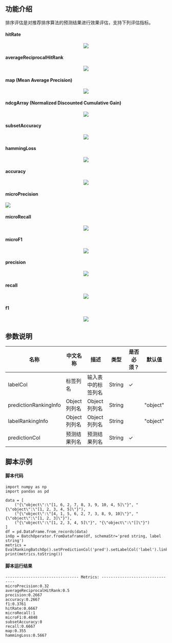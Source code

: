 ## 功能介绍
排序评估是对推荐排序算法的预测结果进行效果评估，支持下列评估指标。

#### hitRate	 
<div align=center><img src="https://img.alicdn.com/tfs/TB1FnHAYQY2gK0jSZFgXXc5OFXa-282-136.jpg" ></div>

#### averageReciprocalHitRank
<div align=center><img src="https://img.alicdn.com/tfs/TB1dgAQlwgP7K4jSZFqXXamhVXa-454-164.jpg" ></div>

#### map (Mean Average Precision)
<div align=center><img src="https://img.alicdn.com/tfs/TB1inzAYUY1gK0jSZFCXXcwqXXa-494-74.jpg"></div>

#### ndcgArray (Normalized Discounted Cumulative Gain)
<div align=center><img src="http://latex.codecogs.com/gif.latex?MSE=\dfrac{1}{N}\sum_{i=1}^{N}(f_i-y_i)^2" ></div>

#### subsetAccuracy
<div align=center><img src="https://img.alicdn.com/tfs/TB1QHzHYRr0gK0jSZFnXXbRRXXa-119-31.jpg" ></div>

#### hammingLoss
<div align=center><img src="https://img.alicdn.com/tfs/TB1OtDqYLb2gK0jSZK9XXaEgFXa-249-30.jpg" ></div>

#### accuracy
<div align=center><img src="https://img.alicdn.com/tfs/TB1EAHtYKH2gK0jSZJnXXaT1FXa-160-36.jpg" ></div>

#### microPrecision
<div aligh=center><img src="https://img.alicdn.com/tfs/TB1eq_nYFY7gK0jSZKzXXaikpXa-212-45.jpg" ></div>

#### microRecall
<div align=center><img src="https://img.alicdn.com/tfs/TB1CDruYUH1gK0jSZSyXXXtlpXa-214-44.jpg" ></div>

#### microF1
<div align=center><img src="https://img.alicdn.com/tfs/TB1dAzFYUT1gK0jSZFrXXcNCXXa-370-50.jpg" ></div>

#### precision
<div align=center><img src="https://img.alicdn.com/tfs/TB1H12oYFY7gK0jSZKzXXaikpXa-113-34.jpg" ></div>

#### recall
<div align=center><img src="https://img.alicdn.com/tfs/TB1LuKilZVl614jSZKPXXaGjpXa-110-36.jpg" ></div>

#### f1
<div align=center><img src="http://latex.codecogs.com/gif.latex?explained Variance=\dfrac{SSR}{N}" ></div>

## 参数说明
| 名称 | 中文名称 | 描述 | 类型 | 是否必须？ | 默认值 |
| --- | --- | --- | --- | --- | --- |
| labelCol | 标签列名 | 输入表中的标签列名 | String | ✓ |  |
| predictionRankingInfo | Object列列名 | Object列列名 | String |  | "object" |
| labelRankingInfo | Object列列名 | Object列列名 | String |  | "object" |
| predictionCol | 预测结果列名 | 预测结果列名 | String | ✓ |  |



## 脚本示例
#### 脚本代码

```
import numpy as np
import pandas as pd

data = [
	("{\"object\":\"[1, 6, 2, 7, 8, 3, 9, 10, 4, 5]\"}", "{\"object\":\"[1, 2, 3, 4, 5]\"}"),
	("{\"object\":\"[4, 1, 5, 6, 2, 7, 3, 8, 9, 10]\"}", "{\"object\":\"[1, 2, 3]\"}"),
	("{\"object\":\"[1, 2, 3, 4, 5]\"}", "{\"object\":\"[]\"}")
]
df = pd.DataFrame.from_records(data)
inOp = BatchOperator.fromDataframe(df, schemaStr='pred string, label string')
metrics = EvalRankingBatchOp().setPredictionCol('pred').setLabelCol('label').linkFrom(inOp).collectMetrics()
print(metrics.toString())
```

#### 脚本运行结果
```
-------------------------------- Metrics: --------------------------------
microPrecision:0.32
averageReciprocalHitRank:0.5
precision:0.2667
accuracy:0.2667
f1:0.3761
hitRate:0.6667
microRecall:1
microF1:0.4848
subsetAccuracy:0
recall:0.6667
map:0.355
hammingLoss:0.5667
```


